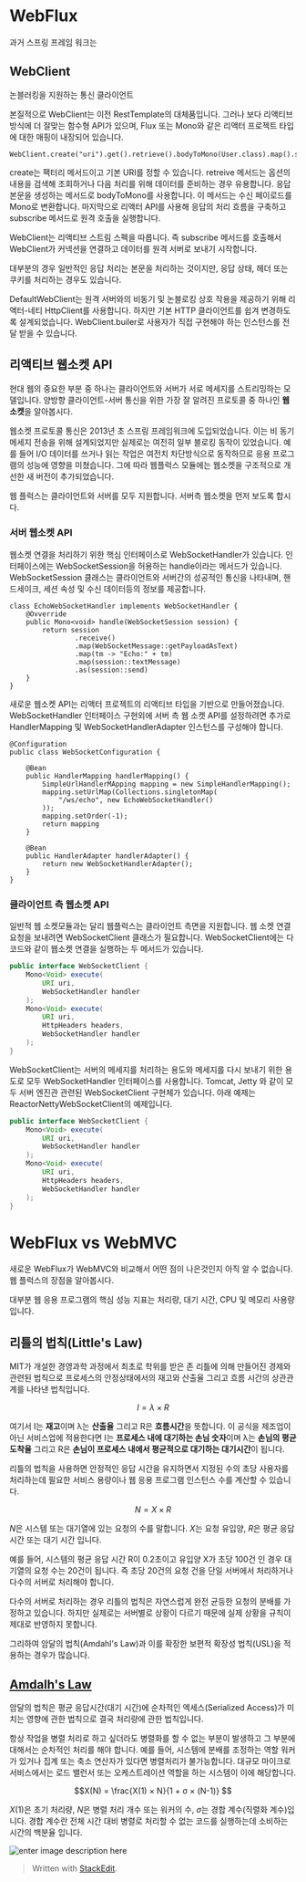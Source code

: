 # WebFlux

과거 스프링 프레임 워크는

## WebClient 

논블러킹을 지원하는 통신 클라이언트

본질적으로 WebClient는 이전 RestTemplate의 대체품입니다. 그러나 보다 리액티브 방식에 더 잘맞는 함수형 API가 있으며, Flux 또는 Mono와 같은 리액터 프로젝트 타입에 대한 매핑이 내장되어 있습니다. 
```
WebClient.create("uri").get().retrieve().bodyToMono(User.class).map().subscribe()
```

create는 팩터리 메서드이고 기본 URI를 정할 수 있습니다. retreive 메서드는 옵션의 내용을 검색해 조회하거나 다음 처리를 위해 데이터를 준비하는 경우 유용합니다. 
응답 본문을 생성하는 메서드로 bodyToMono를 사용합니다. 이 메서드는 수신 페이로드를 Mono로 변환합니다. 마지막으로 리액터 API를 사용해 응답의 처리 흐름을 구축하고 subscribe 메서드로 원격 호출을 실행합니다.

WebClient는 리액티브 스트림 스펙을 따릅니다. 즉 subscribe 메서드를 호출해서 WebClient가 커넥션을 연결하고 데이터를 원격 서버로 보내기 시작합니다.

대부분의 경우 일반적인 응답 처리는 본문을 처리하는 것이지만, 응답 상태, 헤더 또는 쿠키를 처리하는 경우도 있습니다.

DefaultWebClient는 원격 서버와의 비동기 및 논블로킹 상호 작용을 제공하기 위해 리액터-네티 HttpClient를 사용합니다. 하지만 기본 HTTP 클라이언트를 쉽겨 변경하도록 설계되었습니다. 
WebClient.builer로 사용자가 직접 구현해야 하는 인스턴스를 전달 받을 수 있습니다. 

## 리액티브 웹소켓 API

현대 웹의 중요한 부분 중 하나는 클라이언트와 서버가 서로 메세지를 스트리밍하는 모델입니다. 양방향 클라이언트-서버 통신을 위한 가장 잘 알려진 프로토콜 중 하나인 **웹 소켓**을 알아봅시다. 

웹소켓 프로토콜 통신은 2013년 초 스프링 프레임워크에 도입되었습니다. 이는 비 동기 메세지 전송을 위해 설계되었지만 실제로는 여전히 일부 블로킹 동작이 있었습니다. 예를 들어 I/O 데이터를 쓰거나 읽는 작업은 여전치 차단방식으로 동작하므로 응용 프로그램의 성능에 영향을 미쳤습니다. 그에 따라 웹플럭스 모듈에는 웹소켓을 구조적으로 개선한 새 버전이 추가되었습니다. 

웹 플럭스는 클라이언트와 서버를 모두 지원합니다. 서버측 웹소켓을 먼저 보도록 합시다. 

### 서버 웹소켓 API


웹소켓 연결을 처리하기 위한 핵심 인터페이스로 WebSocketHandler가 있습니다. 인터페이스에는 WebSocketSession을 허용하는 handle이라는 메서드가 있습니다. WebSocketSession 클래스는 클라이언트와 서버간의 성공적인 통신을 나타내며, 핸드세이크, 세션 속성 및 수신 데이터등의 정보를 제공합니다.

```
class EchoWebSocketHandler implements WebSocketHandler {
	@Ovverride
	public Mono<void> handle(WebSocketSession session) {
		return session
				.receive()
				.map(WebSocketMessage::getPayloadAsText)
				.map(tm -> "Echo:" + tm)
				.map(session::textMessage)
				.as(session::send)
	}
}
```

새로운 웹소켓 API는 리액터 프로젝트의 리액티브 타입을 기반으로 만들어졌습니다. 
WebSocketHandler 인터페이스 구현외에 서버 측 웹 소켓 API를 설정하려면 추가로 HandlerMapping 및 WebSocketHandlerAdapter 인스턴스를 구성해야 합니다. 

```
@Configuration
public class WebSocketConfiguration {
	
	@Bean
	public HandlerMapping handlerMapping() {
		SimpleUrlHandlerMApping mapping = new SimpleHandlerMapping();
		mapping.setUrlMap(Collections.singletonMap(
			"/ws/echo", new EchoWebSocketHandler()
		));
		mapping.setOrder(-1);
		return mapping
	}

	@Bean
	public HandlerAdapter handlerAdapter() {
		return new WebSocketHandlerAdapter();
	}
}
```

### 클라이언트 측 웹소켓 API

일반적 웹 소켓모듈과는 달리 웹플럭스는 클라이언트 측면을 지원합니다. 웹 소켓 연결 요청을 보내려면 WebSocketClient 클래스가 필요합니다. WebSocketClient에는 다 코드와 같이 웹소켓 연결을 실행하는 두 메서드가 있습니다.

```java
public interface WebSocketClient {
	Mono<Void> execute(
		URI uri,
		WebSocketHandler handler
	);
	Mono<Void> execute(
		URI uri,
		HttpHeaders headers,
		WebSocketHandler handler
	);
}
```

WebSocketClient는 서버의 메세지를 처리하는 용도와 메세지를 다시 보내기 위한 용도로 모두 WebSocketHandler 인터페이스를 사용합니다. Tomcat, Jetty 와 같이 모두 서버 엔진관 관련된 WebSocketClient 구현체가 있습니다. 아래 예제는 ReactorNettyWebSocketClient의 예제입니다.

```java
public interface WebSocketClient {
	Mono<Void> execute(
		URI uri,
		WebSocketHandler handler
	);
	Mono<Void> execute(
		URI uri,
		HttpHeaders headers,
		WebSocketHandler handler
	);
}
```


# WebFlux vs WebMVC

새로운 WebFlux가 WebMVC와 비교해서 어떤 점이 나은것인지 아직 알 수 없습니다. 웹 플럭스의 장점을 알아봅시다. 

대부분 웹 응용 프로그램의 핵심 성능 지표는 처리량, 대기 시간, CPU 및 메모리 사용량입니다. 

## 리틀의 법칙(Little's Law)

MIT가 개설한 경영과학 과정에서 최초로 학위를 받은 존 리틀에 의해 만들어진 경제와 관련된 법칙으로 프로세스의 안정상태에서의 재고와 산출율 그리고 흐름 시간의 상관관계를 나타낸 법칙입니다.
  
  $$I=λ×R$$
  
여기서 I는 **재고**이며 λ는 **산출율** 그리고 R은 **흐름시간**을 뜻합니다. 이 공식을 제조업이 아닌 서비스업에 적용한다면 I는 **프로세스 내에 대기하는 손님 숫자**이며 λ는 **손님의 평균 도착율** 그리고 R은 **손님이 프로세스 내에서 평균적으로 대기하는 대기시간**이 됩니다.

리틀의 법칙을 사용하면 안정적인 응답 시간을 유지하면서 지정된 수의 초당 사용자를 처리하는데 필요한 서비스 용량이나 웹 응용 프로그램 인스턴스 수를 계산할 수 있습니다. 

$$ N = X×R$$

$N$은 시스템 또는 대기열에 있는 요청의 수를 말합니다. $X$는 요청 유입양, $R$은 평균 응답 시간 또는 대기 시간 입니다.

예를 들어, 시스템의 평균 응답 시간 R이 0.2초이고 유입양 X가 초당 100건 인 경우 대기열의 요청 수는 20건이 됩니다. 즉 초당 20건의 요청 건을 단일 서버에서 처리하거나 다수의 서버로 처리해야 합니다.

다수의 서버로 처리하는 경우 리틀의 법칙은 자연스럽게 완전 균등한 요청의 분배를 가정하고 있습니다. 하지만 실제로는 서버별로 상황이 다르기 때문에 실제 상황을 규칙이 제대로 반영하지 못합니다. 

그리하여 암달의 법칙(Amdahl's Law)과 이를 확장한 보편적 확장성 법칙(USL)을 적용하는 경우가 많습니다. 

## [Amdalh's Law](https://namu.wiki/w/%EC%95%94%EB%8B%AC%EC%9D%98%20%EB%B2%95%EC%B9%99)


암달의 법칙은 평균 응답시간(대기 시간)에 순차적인 엑세스(Serialized Access)가 미치는 영향에 관한 법칙으로 결국 처리량에 관한 법칙입니다. 

항상 작업을 병렬 처리로 하고 싶더라도 병렬화를 할 수 없는 부분이 발생하고 그 부분에 대해서는 순차적인 처리를 해야 합니다. 예를 들어, 시스템에 분배를 조정하는 역할 워커가 있거나 집계 또는 축소 연산자가 있다면 병렬처리가 불가능합니다. 대규모 마이크로 서비스에서는 로드 밸런서 또는 오케스트레이션 역할을 하는 시스템이 이에 해당합니다.

$$X(N) = \frac{X(1) × N}{1 + σ × (N-1)} $$

$X(1)$은 초기 처리량, $N$은 병렬 처리 개수 또는 워커의 수, $σ$는 경합 계수(직렬화 계수)입니다. 경합 계수란 전체 시간 대비 병렬로 처리할 수 없는 코드를 실행하는데 소비하는 시간의 백분율 입니다. 

![enter image description here](https://upload.wikimedia.org/wikipedia/commons/thumb/e/ea/AmdahlsLaw.svg/1200px-AmdahlsLaw.svg.png)






























> Written with [StackEdit](https://stackedit.io/).
<!--stackedit_data:
eyJoaXN0b3J5IjpbMzk1NzU3MzQ5LDE3OTMyMDI3ODYsLTE3Nj
A3NTg0MDksLTEwMzkwMTA3MywxODY4MzEzNTY2LDMwMTUwODYw
NSwxMDE4NzkzMzU5LDExMjQ0NTU1NDEsMTgyOTQ4NDk3NywtMT
E4NTY0NTc1OCwtNjA3ODE3MzQzLC0xNDgxNzE5OTc3LC0xOTE4
NzU4MDkzLC0xMTg2NTM5OTI0LC0xNTA2NDc2NTQ5LC0xMTY0MD
Y5NzI5LDEwNTI2MzkwNzYsMTY1Njc0MTc1MiwyNjc3OTI3MjEs
MzM0MjcyMDA3XX0=
-->